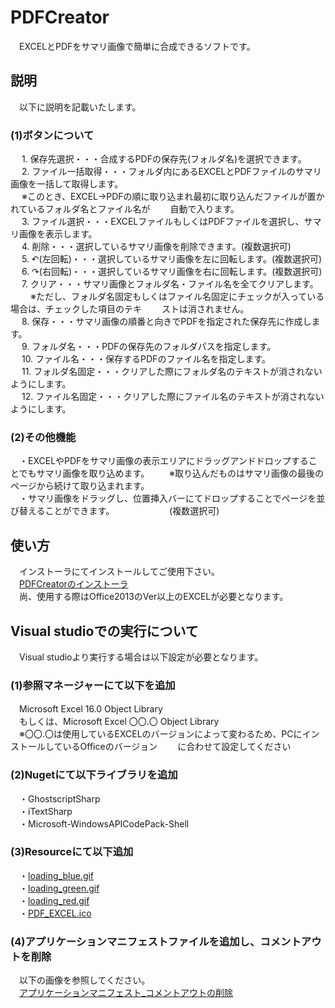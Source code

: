 # PDFCreator
　EXCELとPDFをサマリ画像で簡単に合成できるソフトです。

## 説明
　以下に説明を記載いたします。<br>
### (1)ボタンについて
　 1. 保存先選択・・・合成するPDFの保存先(フォルダ名)を選択できます。<br>
　 2. ファイル一括取得・・・フォルダ内にあるEXCELとPDFファイルのサマリ画像を一括して取得します。<br>
　    ※このとき、EXCEL→PDFの順に取り込まれ最初に取り込んだファイルが置かれているフォルダ名とファイル名が
　　自動で入ります。<br>
　 3. ファイル選択・・・EXCELファイルもしくはPDFファイルを選択し、サマリ画像を表示します。<br>
　 4. 削除・・・選択しているサマリ画像を削除できます。(複数選択可)<br>
　 5. ↶(左回転)・・・選択しているサマリ画像を左に回転します。(複数選択可)<br>
　 6. ↷(右回転)・・・選択しているサマリ画像を右に回転します。(複数選択可)<br>
　 7. クリア・・・サマリ画像とフォルダ名・ファイル名を全てクリアします。<br>
　　  ※ただし、フォルダ名固定もしくはファイル名固定にチェックが入っている場合は、チェックした項目のテキ
　　ストは消されません。<br>
　 8. 保存・・・サマリ画像の順番と向きでPDFを指定された保存先に作成します。<br>
　 9. フォルダ名・・・PDFの保存先のフォルダパスを指定します。<br>
　 10. ファイル名・・・保存するPDFのファイル名を指定します。<br>
　 11. フォルダ名固定・・・クリアした際にフォルダ名のテキストが消されないようにします。<br>
　 12. ファイル名固定・・・クリアした際にファイル名のテキストが消されないようにします。<br>
### (2)その他機能
　・EXCELやPDFをサマリ画像の表示エリアにドラッグアンドドロップすることでもサマリ画像を取り込めます。
　　※取り込んだものはサマリ画像の最後のページから続けて取り込まれます。<br>
　・サマリ画像をドラッグし、位置挿入バーにてドロップすることでページを並び替えることができます。
　　　　　　(複数選択可)

## 使い方
　インストーラにてインストールしてご使用下さい。<br>
　[PDFCreatorのインストーラ](PDFCreator/installer "installer")<br>
　尚、使用する際はOffice2013のVer以上のEXCELが必要となります。

## Visual studioでの実行について
　Visual studioより実行する場合は以下設定が必要となります。
### (1)参照マネージャーにて以下を追加
　Microsoft Excel 16.0 Object Library<br>
　もしくは、Microsoft Excel 〇〇.〇 Object Library<br>
　※〇〇.〇は使用しているEXCELのバージョンによって変わるため、PCにインストールしているOfficeのバージョン
　　に合わせて設定してください<br>
### (2)Nugetにて以下ライブラリを追加
　・GhostscriptSharp<br>
　・iTextSharp<br>
　・Microsoft-WindowsAPICodePack-Shell<br>
### (3)Resourceにて以下追加
　・[loading_blue.gif](Resources/loading_blue.gif "loading_blue.gif")<br>
　・[loading_green.gif](Resources/loading_green.gif "loading_green.gif")<br>
　・[loading_red.gif](Resources/loading_red.gif "loading_red.gif")<br>
　・[PDF_EXCEL.ico](Resources/PDF_EXCEL.ico "PDF_EXCEL.ico")<br>
### (4)アプリケーションマニフェストファイルを追加し、コメントアウトを削除
　以下の画像を参照してください。<br>
　[アプリケーションマニフェスト_コメントアウトの削除](img/アプリケーションマニフェスト_コメントアウト削除.PNG "アプリケーションマニフェスト_コメントアウト削除")

